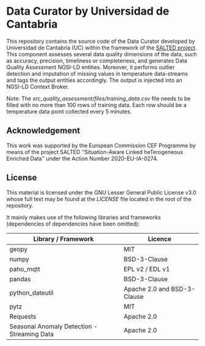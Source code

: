 # Data Curator by Universidad de Cantabria
This repository contains the source code of the Data Curator developed by Universidad de Cantabria (UC) within the framework of the [SALTED project](https://salted-project.eu/). This component assesses several data quality dimensions of the data, such as accuracy, precision, timeliness or completeness, and generates Data Quality Assessment NGSI-LD entities. Moreover, it performs outlier detection and imputation of missing values in temperature data-streams and tags the output entities accordingly. The output is injected into an NGSI-LD Context Broker.

Note: The *src_quality_assessment/files/training_data.csv* file needs to be filled with no more than 100 rows of training data. Each row should be a temperature data point collected every 5 minutes.

## Acknowledgement
This work was supported by the European Commission CEF Programme by means of the project SALTED ‘‘Situation-Aware Linked heTerogeneous Enriched Data’’ under the Action Number 2020-EU-IA-0274.

## License
This material is licensed under the GNU Lesser General Public License v3.0 whose full text may be found at the *LICENSE* file located in the root of the repository.

It mainly makes use of the following libraries and frameworks (dependencies of dependencies have been omitted):

| Library / Framework |   Licence    |
|---------------------|--------------|
| geopy             | MIT          |
| numpy                 | BSD-3-Clause           |
| paho_mqtt          | EPL v2 / EDL v1          |
| pandas          | BSD-3-Clause          |
| python_dateutil          | Apache 2.0 and BSD-3-Clause          |
| pytz             | MIT          |
| Requests                 | Apache 2.0          |
| Seasonal Anomaly Detection - Streaming Data | Apache 2.0  |
